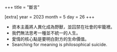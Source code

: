 +++
title =  "斷言"

[extra]
year = 2023
month = 5
day = 26
+++

- 資本主義將人異化成為野獸，並囚禁在社會的牢籠裡。
- 我們無法思考一種並不統一的人生。
- 愛情的核心點是要明白對方的生命價值。
- Searching for meaning is philosophical suicide.